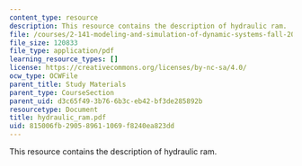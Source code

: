 ```yaml
---
content_type: resource
description: This resource contains the description of hydraulic ram.
file: /courses/2-141-modeling-and-simulation-of-dynamic-systems-fall-2006/815006fb290589611069f8240ea823dd_hydraulic_ram.pdf
file_size: 120833
file_type: application/pdf
learning_resource_types: []
license: https://creativecommons.org/licenses/by-nc-sa/4.0/
ocw_type: OCWFile
parent_title: Study Materials
parent_type: CourseSection
parent_uid: d3c65f49-3b76-6b3c-eb42-bf3de285892b
resourcetype: Document
title: hydraulic_ram.pdf
uid: 815006fb-2905-8961-1069-f8240ea823dd
---
```

This resource contains the description of hydraulic ram.